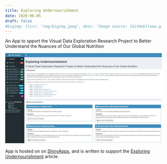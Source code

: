 ```yaml
---
title: Exploring Undernourishment
date: 2020-06-05
draft: false
#bigimg: [{src: "img/bigimg.jpeg", desc: "Image source: [GitHub](www.github.com)"}]
---
```


An App to spport the Visual Data Exploration Research Project to Better Understand the Nuances of Our Global Nutrition

<!--more-->

[![](TheApp.jpg)](https://chrimaho.shinyapps.io/ExploringUndernourishment/)

App is hosted on on [ShinyApps](https://www.shinyapps.io/), and is written to support the [Exploring Undernourishment](https://medium.com/swlh/exploring-undernourishment-part-1-introduction-and-overview-ff024fa7dd32) article.

